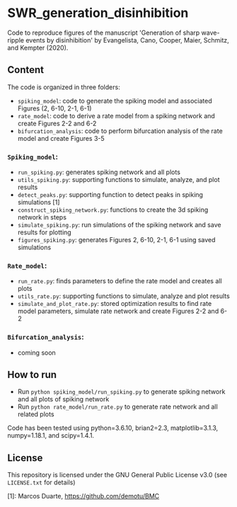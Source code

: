 # SWR_generation_disinhibition
Code to reproduce figures of the manuscript 'Generation of sharp wave-ripple events by disinhibition' by Evangelista, Cano, Cooper, Maier, Schmitz, and Kempter (2020).

## Content

The code is organized in three folders: 
 - `spiking_model`: code to generate the spiking model and associated Figures (2, 6-10, 2-1, 6-1)
 - `rate_model`: code to derive a rate model from a spiking network and create Figures 2-2 and 6-2
 - `bifurcation_analysis`: code to perform bifurcation analysis of the rate model and create Figures 3-5
 
 ### `Spiking_model`: 
 - `run_spiking.py`: generates spiking network and all plots
 - `utils_spiking.py`: supporting functions to simulate, analyze, and plot results
 - `detect_peaks.py`: supporting function to detect peaks in spiking simulations [1]
 - `construct_spiking_network.py`: functions to create the 3d spiking network in steps 
 - `simulate_spiking.py`: run simulations of the spiking network and save results for plotting
 - `figures_spiking.py`: generates Figures 2, 6-10, 2-1, 6-1 using saved simulations
 
 ### `Rate_model`:
 - `run_rate.py`: finds parameters to define the rate model and creates all plots
 - `utils_rate.py`: supporting functions to simulate, analyze and plot results 
 - `simulate_and_plot_rate.py`: stored optimization results to find rate model parameters, simulate rate network and create Figures 2-2 and 6-2
 
 ### `Bifurcation_analysis`: 
 - coming soon
 
 ## How to run
 
 - Run `python spiking_model/run_spiking.py` to generate spiking network and all plots of spiking network
 - Run `python rate_model/run_rate.py` to generate rate network and all related plots 
 
 Code has been tested using python=3.6.10, brian2=2.3, matplotlib=3.1.3, numpy=1.18.1, and scipy=1.4.1.
 
 
## License
This repository is licensed under the
GNU General Public License v3.0 (see `LICENSE.txt` for details)
 
 
 [1]: Marcos Duarte, https://github.com/demotu/BMC
 
